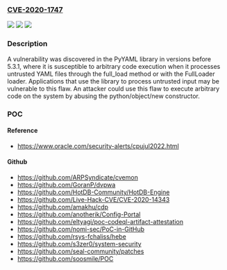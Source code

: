 ### [CVE-2020-1747](https://cve.mitre.org/cgi-bin/cvename.cgi?name=CVE-2020-1747)
![](https://img.shields.io/static/v1?label=Product&message=PyYAML&color=blue)
![](https://img.shields.io/static/v1?label=Version&message=5.3.1%20&color=brightgreen)
![](https://img.shields.io/static/v1?label=Vulnerability&message=CWE-20&color=brightgreen)

### Description

A vulnerability was discovered in the PyYAML library in versions before 5.3.1, where it is susceptible to arbitrary code execution when it processes untrusted YAML files through the full_load method or with the FullLoader loader. Applications that use the library to process untrusted input may be vulnerable to this flaw. An attacker could use this flaw to execute arbitrary code on the system by abusing the python/object/new constructor.

### POC

#### Reference
- https://www.oracle.com/security-alerts/cpujul2022.html

#### Github
- https://github.com/ARPSyndicate/cvemon
- https://github.com/GoranP/dvpwa
- https://github.com/HotDB-Community/HotDB-Engine
- https://github.com/Live-Hack-CVE/CVE-2020-14343
- https://github.com/amakhu/cdp
- https://github.com/anotherik/Config-Portal
- https://github.com/eltyagi/poc-codeql-artifact-attestation
- https://github.com/nomi-sec/PoC-in-GitHub
- https://github.com/rsys-fchaliss/hebe
- https://github.com/s3zer0/system-security
- https://github.com/seal-community/patches
- https://github.com/soosmile/POC

